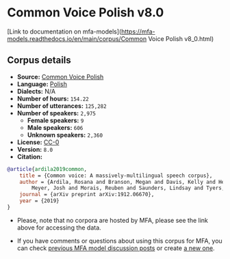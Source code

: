 
# Common Voice Polish v8.0

[Link to documentation on mfa-models](https://mfa-models.readthedocs.io/en/main/corpus/Common Voice Polish v8_0.html)

## Corpus details

- **Source:** [Common Voice Polish](https://voice.mozilla.org/en/datasets)
- **Language:** [Polish](https://en.wikipedia.org/wiki/Polish_language)
- **Dialects:** N/A
- **Number of hours:** `154.22`
- **Number of utterances:** `125,282`
- **Number of speakers:** `2,975`
  - **Female speakers:** `9`
  - **Male speakers:** `606`
  - **Unknown speakers:** `2,360`
- **License:** [CC-0](https://creativecommons.org/publicdomain/zero/1.0/)
- **Version:** `8.0`
- **Citation:**
```bibtex
@article{ardila2019common,
	title = {Common voice: A massively-multilingual speech corpus},
	author = {Ardila, Rosana and Branson, Megan and Davis, Kelly and Henretty, Michael and Kohler, Michael and
		Meyer, Josh and Morais, Reuben and Saunders, Lindsay and Tyers, Francis M and Weber, Gregor},
	journal = {arXiv preprint arXiv:1912.06670},
	year = {2019}
}
```

- Please, note that no corpora are hosted by MFA, please see the link above for accessing the data.

- If you have comments or questions about using this corpus for MFA, you can check [previous MFA model discussion posts](https://github.com/MontrealCorpusTools/mfa-models/discussions?discussions_q=Common+Voice+Polish+v8.0) or create [a new one](https://github.com/MontrealCorpusTools/mfa-models/discussions/new).
